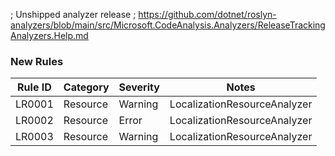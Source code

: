 ﻿; Unshipped analyzer release
; https://github.com/dotnet/roslyn-analyzers/blob/main/src/Microsoft.CodeAnalysis.Analyzers/ReleaseTrackingAnalyzers.Help.md

### New Rules

Rule ID | Category | Severity | Notes
--------|----------|----------|-------
LR0001 | Resource | Warning | LocalizationResourceAnalyzer
LR0002 | Resource | Error | LocalizationResourceAnalyzer
LR0003 | Resource | Warning | LocalizationResourceAnalyzer
